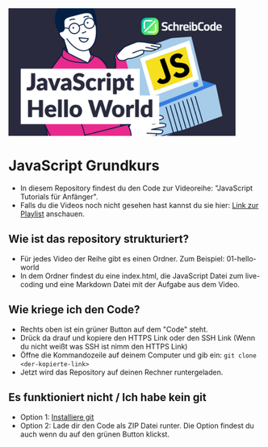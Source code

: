 <img src="https://github.com/SchreibCode/javascript-grundkurs-videos/blob/main/img/javascript-grundkurs-1.jpg" width="450" alt="Youtube Thumbnail"/>

# JavaScript Grundkurs

-   In diesem Repository findest du den Code zur Videoreihe: "JavaScript Tutorials für Anfänger".
-   Falls du die Videos noch nicht gesehen hast kannst du sie hier:
    [Link zur Playlist](https://youtube.com/playlist?list=PL8BTCXcyT1WpsZQ2UVI1ULG3RumOqU_Mw) anschauen.

## Wie ist das repository strukturiert?

-   Für jedes Video der Reihe gibt es einen Ordner. Zum Beispiel: 01-hello-world
-   In dem Ordner findest du eine index.html, die JavaScript Datei zum live-coding und eine Markdown Datei mit der Aufgabe aus dem Video.

## Wie kriege ich den Code?

-   Rechts oben ist ein grüner Button auf dem "Code" steht.
-   Drück da drauf und kopiere den HTTPS Link oder den SSH Link (Wenn du nicht weißt was SSH ist nimm den HTTPS Link)
-   Öffne die Kommandozeile auf deinem Computer und gib ein: `git clone <der-kopierte-link>`
-   Jetzt wird das Repository auf deinen Rechner runtergeladen.

## Es funktioniert nicht / Ich habe kein git

-   Option 1: [Installiere git](https://www.atlassian.com/de/git/tutorials/install-git)
-   Option 2: Lade dir den Code als ZIP Datei runter. Die Option findest du auch wenn du auf den grünen Button klickst.
